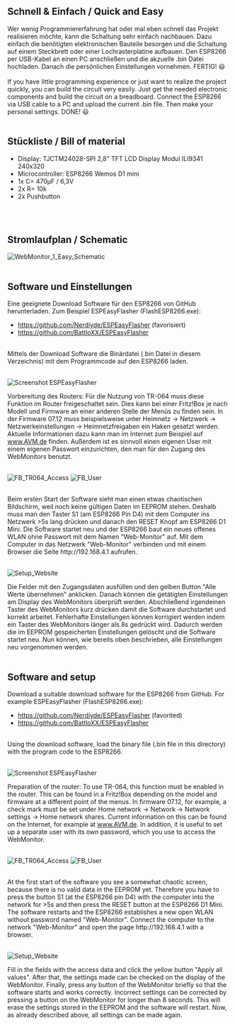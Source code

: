 ## Schnell & Einfach / Quick and Easy

Wer wenig Programmiererfahrung hat oder mal eben schnell das Projekt realisieren möchte, kann die Schaltung sehr einfach nachbauen.
Dazu einfach die benötigten elektronischen Bauteile besorgen und die Schaltung auf einem Steckbrett oder einer Lochrasterplatine aufbauen.
Den ESP8266 per USB-Kabel an einen PC anschließen und die akzuelle .bin Datei hochladen.
Danach die persönlichen Einstellungen vornehmen.
FERTIG! :smiley:
<br>
<br>
If you have little programming experience or just want to realize the project quickly, you can build the circuit very easily.
Just get the needed electronic components and build the circuit on a breadboard.
Connect the ESP8266 via USB cable to a PC and upload the current .bin file.
Then make your personal settings.
DONE! :smiley:
<br>
<br>

## Stückliste / Bill of material
* Display:   TJCTM24028-SPI 2,8" TFT LCD Display Modul ILI9341 240x320
* Microcontroller: ESP8266 Wemos D1 mini
* 1x C= 470µF / 6,3V
* 2x R= 10k
* 2x Pushbutton
<br>
<br>

## Stromlaufplan / Schematic
![WebMonitor_1_Easy_Schematic](https://user-images.githubusercontent.com/88629497/131264949-6af7fe83-c49a-4b0c-b939-f8cb42a9b8bb.jpg)
<br>
<br>

## Software und Einstellungen

Eine geeignete Download Software für den ESP8266 von GitHub herunterladen.
Zum Beispiel ESPEasyFlasher  (FlashESP8266.exe):
* https://github.com/Nerdiyde/ESPEasyFlasher  (favorisiert)
* https://github.com/BattloXX/ESPEasyFlasher

<br>
Mittels der Download Software die Binärdatei (.bin Datei in diesem Verzeichnis) mit dem Programmcode auf den ESP8266 laden.
<br>
<br>

![Screenshot ESPEasyFlasher](https://user-images.githubusercontent.com/88629497/131265410-0bae8d90-c5a3-41a4-96e8-776a2447a0a9.png)
<br>

Vorbereitung des Routers:
Für die Nutzung von TR-064 muss diese Funktion im Router freigeschaltet sein.
Dies kann bei einer Fritz!Box je nach Modell und Firmware an einer anderen Stelle der Menüs zu finden sein.
In der Firmware 07.12 muss beispielsweise unter Heimnetz -> Netzwerk -> Netzwerkeinstellungen -> Heimnetzfreigaben ein Haken gesetzt werden.
Aktuelle Informationen dazu kann man im Internet zum Beispiel auf www.AVM.de finden.
Außerdem ist es sinnvoll einen eigenen User mit einem eigenen Passwort einzurichten, den man für den Zugang des WebMonitors benutzt.
<br>
<br>

![FB_TR064_Access](https://user-images.githubusercontent.com/88629497/131265540-2a46f1cf-0076-48f6-8a30-b59ca05e21f7.jpg)
![FB_User](https://user-images.githubusercontent.com/88629497/131265570-e8245f0e-2dc2-4c7d-94bb-09c1f41791cb.jpg)

<br>
Beim ersten Start der Software sieht man einen etwas chaotischen Bildschirm, weil noch keine gültigen Daten im EEPROM stehen.
Deshalb muss man den Taster S1 (am ESP8266 Pin D4) mit dem Computer ins Netzwerk >5s lang drücken und danach den RESET Knopf am ESP8266 D1 Mini.
Die Software startet neu und der ESP8266 baut ein neues offenes WLAN ohne Passwort mit dem Namen "Web-Monitor" auf.
Mit dem Computer in das Netzwerk "Web-Monitor" verbinden und mit einem Browser die Seite http://192.168.4.1 aufrufen.
<br>
<br>

![Setup_Website](https://user-images.githubusercontent.com/88629497/131265374-99f9ed93-a575-4f9d-9543-3d3ee1b6a5f9.jpg)
<br>

Die Felder mit den Zugangsdaten ausfüllen und den gelben Button "Alle Werte übernehmen" anklicken.
Danach können die getätigten Einstellungen am Display des WebMonitors überprüft werden.
Abschließend irgendeinen Taster des WebMonitors kurz drücken damit die Software durchstartet und korrekt arbeitet.
Fehlerhafte Einstellungen können korrigiert werden indem ein Taster des WebMonitors länger als 8s gedrückt wird.
Dadurch werden die im EEPROM gespeicherten Einstellungen gelöscht und die Software startet neu.
Nun können, wie bereits oben beschrieben, alle Einstellungen neu vorgenommen werden.
<br>
<br>

## Software and setup

Download a suitable download software for the ESP8266 from GitHub.
For example ESPEasyFlasher (FlashESP8266.exe):
* https://github.com/Nerdiyde/ESPEasyFlasher (favorited)
* https://github.com/BattloXX/ESPEasyFlasher

<br>
Using the download software, load the binary file (.bin file in this directory) with the program code to the ESP8266.
<br>
<br>

![Screenshot ESPEasyFlasher](https://user-images.githubusercontent.com/88629497/131265410-0bae8d90-c5a3-41a4-96e8-776a2447a0a9.png)
<br>

Preparation of the router:
To use TR-064, this function must be enabled in the router.
This can be found in a Fritz!Box depending on the model and firmware at a different point of the menus.
In firmware 07.12, for example, a check mark must be set under Home network -> Network -> Network settings -> Home network shares.
Current information on this can be found on the Internet, for example at www.AVM.de.
In addition, it is useful to set up a separate user with its own password, which you use to access the WebMonitor.
<br>
<br>

![FB_TR064_Access](https://user-images.githubusercontent.com/88629497/131265540-2a46f1cf-0076-48f6-8a30-b59ca05e21f7.jpg)
![FB_User](https://user-images.githubusercontent.com/88629497/131265570-e8245f0e-2dc2-4c7d-94bb-09c1f41791cb.jpg)

<br>
At the first start of the software you see a somewhat chaotic screen, because there is no valid data in the EEPROM yet.
Therefore you have to press the button S1 (at the ESP8266 pin D4) with the computer into the network for >5s and then press the RESET button at the ESP8266 D1 Mini.
The software restarts and the ESP8266 establishes a new open WLAN without password named "Web-Monitor".
Connect the computer to the network "Web-Monitor" and open the page http://192.168.4.1 with a browser.
<br>
<br>

![Setup_Website](https://user-images.githubusercontent.com/88629497/131265374-99f9ed93-a575-4f9d-9543-3d3ee1b6a5f9.jpg)
<br>

Fill in the fields with the access data and click the yellow button "Apply all values".
After that, the settings made can be checked on the display of the WebMonitor.
Finally, press any button of the WebMonitor briefly so that the software starts and works correctly.
Incorrect settings can be corrected by pressing a button on the WebMonitor for longer than 8 seconds.
This will erase the settings stored in the EEPROM and the software will restart.
Now, as already described above, all settings can be made again.
<br>
<br>

